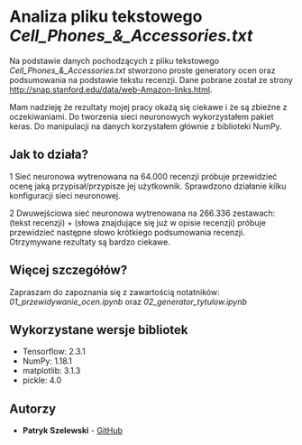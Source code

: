 # Analiza pliku tekstowego *Cell_Phones_&_Accessories.txt*

Na podstawie danych pochodzących z pliku tekstowego *Cell_Phones_&_Accessories.txt* stworzono proste generatory ocen oraz podsumowania na podstawie tekstu recenzji. Dane pobrane został ze strony http://snap.stanford.edu/data/web-Amazon-links.html.  

Mam nadzieję że rezultaty mojej pracy okażą się ciekawe i że są zbieżne z oczekiwaniami. Do tworzenia sieci neuronowych wykorzystałem pakiet keras. Do manipulacji na danych korzystałem głównie z biblioteki NumPy.

## Jak to działa?

1 Sieć neuronowa wytrenowana na 64.000 recenzji próbuje przewidzieć ocenę jaką przypisał/przypisze jej użytkownik. Sprawdzono działanie kilku konfiguracji sieci neuronowej.

2 Dwuwejściowa sieć neuronowa wytrenowana na 266.336 zestawach: (tekst recenzji) + (słowa znajdujące się już w opisie recenzji) próbuje przewidzieć następne słowo krótkiego podsumowania recenzji. Otrzymywane rezultaty są bardzo ciekawe.

## Więcej szczegółów?

Zapraszam do zapoznania się z zawartością notatników: *01_przewidywanie_ocen.ipynb* oraz *02_generator_tytulow.ipynb*

## Wykorzystane wersje bibliotek

- Tensorflow: 2.3.1
- NumPy:      1.18.1
- matplotlib: 3.1.3
- pickle:     4.0

## Autorzy

* **Patryk Szelewski** - [GitHub](https://github.com/pszelew)

